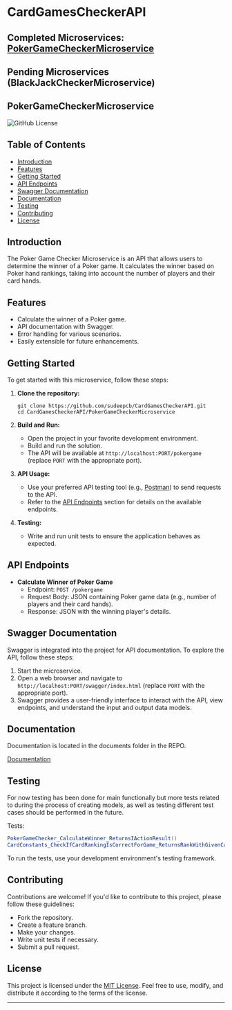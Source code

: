 # CardGamesCheckerAPI 

## Completed Microservices: [PokerGameCheckerMicroservice](#PokerGameCheckerMicroservice)
## Pending Microservices (BlackJackCheckerMicroservice)

## PokerGameCheckerMicroservice

![GitHub License](https://img.shields.io/badge/license-MIT-blue.svg)

## Table of Contents
- [Introduction](#introduction)
- [Features](#features)
- [Getting Started](#getting-started)
- [API Endpoints](#api-endpoints)
- [Swagger Documentation](#swagger-documentation)
- [Documentation](#documentation)
- [Testing](#testing)
- [Contributing](#contributing)
- [License](#license)

## Introduction
The Poker Game Checker Microservice is an API that allows users to determine the winner of a Poker game. It calculates the winner based on Poker hand rankings, taking into account the number of players and their card hands.

## Features
- Calculate the winner of a Poker game.
- API documentation with Swagger.
- Error handling for various scenarios.
- Easily extensible for future enhancements.

## Getting Started
To get started with this microservice, follow these steps:

1. **Clone the repository:**
   ```shell
   git clone https://github.com/sudeepcb/CardGamesCheckerAPI.git
   cd CardGamesCheckerAPI/PokerGameCheckerMicroservice
   ```

2. **Build and Run:**
   - Open the project in your favorite development environment.
   - Build and run the solution.
   - The API will be available at `http://localhost:PORT/pokergame` (replace `PORT` with the appropriate port).

3. **API Usage:**
   - Use your preferred API testing tool (e.g., [Postman](https://www.postman.com/)) to send requests to the API.
   - Refer to the [API Endpoints](#api-endpoints) section for details on the available endpoints.

4. **Testing:**
   - Write and run unit tests to ensure the application behaves as expected.

## API Endpoints
- **Calculate Winner of Poker Game**
  - Endpoint: `POST /pokergame`
  - Request Body: JSON containing Poker game data (e.g., number of players and their card hands).
  - Response: JSON with the winning player's details.

## Swagger Documentation
Swagger is integrated into the project for API documentation. To explore the API, follow these steps:

1. Start the microservice.
2. Open a web browser and navigate to `http://localhost:PORT/swagger/index.html` (replace `PORT` with the appropriate port).
3. Swagger provides a user-friendly interface to interact with the API, view endpoints, and understand the input and output data models.

## Documentation
Documentation is located in the documents folder in the REPO.

[Documentation]([https://github.com/sudeepcb/CardGamesCheckerAPI/tree/054071bac7812fe6e58df965b54726edc2042183/Documentation](https://github.com/sudeepcb/CardGamesCheckerAPI/tree/7ef550dacb18883d2a350dbd7bd5d9e08dc42452/PokerGameCheckerMicroservice%20-%20Documentation))

## Testing
For now testing has been done for main functionally but more tests related to during the process of creating models, as well as testing different test cases should be performed in the future.

Tests: 
```C#
PokerGameChecker_CalculateWinner_ReturnsIActionResult()
CardConstants_CheckIfCardRankingIsCorrectForGame_ReturnsRankWithGivenCards()
```


To run the tests, use your development environment's testing framework.

## Contributing
Contributions are welcome! If you'd like to contribute to this project, please follow these guidelines:
- Fork the repository.
- Create a feature branch.
- Make your changes.
- Write unit tests if necessary.
- Submit a pull request.

## License
This project is licensed under the [MIT License](LICENSE). Feel free to use, modify, and distribute it according to the terms of the license.

---

